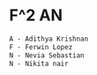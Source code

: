 



# F^2 AN
```markdown
A - Adithya Krishnan
F - Ferwin Lopez 
N - Nevia Sebastian
N - Nikita nair
```
